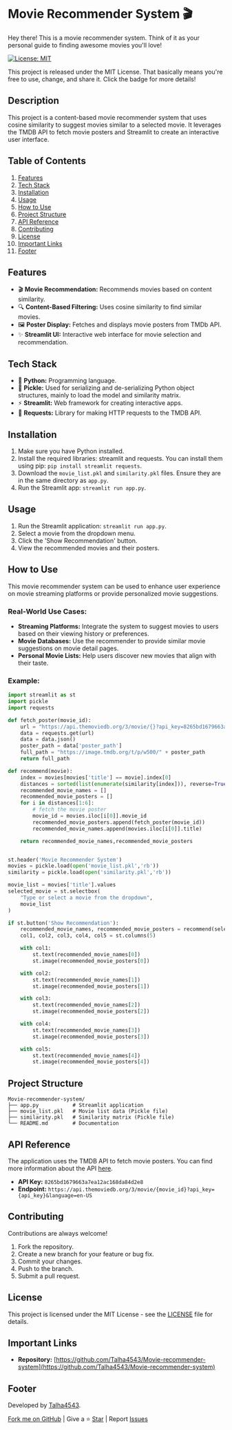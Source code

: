 # Movie Recommender System 🎬

Hey there! This is a movie recommender system. Think of it as your personal guide to finding awesome movies you'll love!

[![License: MIT](https://img.shields.io/badge/License-MIT-yellow.svg)](https://opensource.org/licenses/MIT)

This project is released under the MIT License. That basically means you're free to use, change, and share it. Click the badge for more details!



## Description
This project is a content-based movie recommender system that uses cosine similarity to suggest movies similar to a selected movie. It leverages the TMDB API to fetch movie posters and Streamlit to create an interactive user interface.



## Table of Contents
1.  [Features](#features)
2.  [Tech Stack](#tech-stack)
3.  [Installation](#installation)
4.  [Usage](#usage)
5.  [How to Use](#how-to-use)
6.  [Project Structure](#project-structure)
7.  [API Reference](#api-reference)
8.  [Contributing](#contributing)
9.  [License](#license)
10. [Important Links](#important-links)
11. [Footer](#footer)



## Features
*   🎬  **Movie Recommendation:** Recommends movies based on content similarity.
*   🔍  **Content-Based Filtering:** Uses cosine similarity to find similar movies.
*   🖼️  **Poster Display:** Fetches and displays movie posters from TMDb API.
*   ✨  **Streamlit UI:** Interactive web interface for movie selection and recommendation.



## Tech Stack
*   🐍  **Python:** Programming language.
*   💽  **Pickle:** Used for serializing and de-serializing Python object structures, mainly to load the model and similarity matrix.
*   ⚡  **Streamlit:** Web framework for creating interactive apps.
*   📡  **Requests:** Library for making HTTP requests to the TMDB API.



## Installation
1.  Make sure you have Python installed.
2.  Install the required libraries: streamlit and requests. You can install them using pip: `pip install streamlit requests`.
3.  Download the `movie_list.pkl` and `similarity.pkl` files. Ensure they are in the same directory as `app.py`.
4.  Run the Streamlit app: `streamlit run app.py`.



## Usage
1.  Run the Streamlit application: `streamlit run app.py`.
2.  Select a movie from the dropdown menu.
3.  Click the 'Show Recommendation' button.
4.  View the recommended movies and their posters.



## How to Use
This movie recommender system can be used to enhance user experience on movie streaming platforms or provide personalized movie suggestions.



### Real-World Use Cases:
*   **Streaming Platforms:** Integrate the system to suggest movies to users based on their viewing history or preferences.
*   **Movie Databases:** Use the recommender to provide similar movie suggestions on movie detail pages.
*   **Personal Movie Lists:** Help users discover new movies that align with their taste.



### Example:
```python
import streamlit as st
import pickle
import requests

def fetch_poster(movie_id):
    url = "https://api.themoviedb.org/3/movie/{}?api_key=8265bd1679663a7ea12ac168da84d2e8&language=en-US".format(movie_id)
    data = requests.get(url)
    data = data.json()
    poster_path = data['poster_path']
    full_path = "https://image.tmdb.org/t/p/w500/" + poster_path
    return full_path

def recommend(movie):
    index = movies[movies['title'] == movie].index[0]
    distances = sorted(list(enumerate(similarity[index])), reverse=True, key=lambda x: x[1])
    recommended_movie_names = []
    recommended_movie_posters = []
    for i in distances[1:6]:
        # fetch the movie poster
        movie_id = movies.iloc[i[0]].movie_id
        recommended_movie_posters.append(fetch_poster(movie_id))
        recommended_movie_names.append(movies.iloc[i[0]].title)

    return recommended_movie_names,recommended_movie_posters


st.header('Movie Recommender System')
movies = pickle.load(open('movie_list.pkl','rb'))
similarity = pickle.load(open('similarity.pkl','rb'))

movie_list = movies['title'].values
selected_movie = st.selectbox(
    "Type or select a movie from the dropdown",
    movie_list
)

if st.button('Show Recommendation'):
    recommended_movie_names, recommended_movie_posters = recommend(selected_movie)
    col1, col2, col3, col4, col5 = st.columns(5)

    with col1:
        st.text(recommended_movie_names[0])
        st.image(recommended_movie_posters[0])

    with col2:
        st.text(recommended_movie_names[1])
        st.image(recommended_movie_posters[1])

    with col3:
        st.text(recommended_movie_names[2])
        st.image(recommended_movie_posters[2])

    with col4:
        st.text(recommended_movie_names[3])
        st.image(recommended_movie_posters[3])

    with col5:
        st.text(recommended_movie_names[4])
        st.image(recommended_movie_posters[4])
```



## Project Structure
```
Movie-recommender-system/
├── app.py           # Streamlit application
├── movie_list.pkl   # Movie list data (Pickle file)
├── similarity.pkl   # Similarity matrix (Pickle file)
└── README.md        # Documentation
```



## API Reference
The application uses the TMDB API to fetch movie posters. You can find more information about the API [here](https://www.themoviedb.org/documentation/api).

*   **API Key:** `8265bd1679663a7ea12ac168da84d2e8`
*   **Endpoint:** `https://api.themoviedb.org/3/movie/{movie_id}?api_key={api_key}&language=en-US`



## Contributing
Contributions are always welcome!

1.  Fork the repository.
2.  Create a new branch for your feature or bug fix.
3.  Commit your changes.
4.  Push to the branch.
5.  Submit a pull request.



## License
This project is licensed under the MIT License - see the [LICENSE](LICENSE) file for details.



## Important Links
*   **Repository:** [https://github.com/Talha4543/Movie-recommender-system](https://github.com/Talha4543/Movie-recommender-system)



## Footer
Developed by [Talha4543](https://github.com/Talha4543).

[Fork me on GitHub](https://github.com/Talha4543/Movie-recommender-system) | Give a ⭐ [Star](https://github.com/Talha4543/Movie-recommender-system) | Report [Issues](https://github.com/Talha4543/Movie-recommender-system/issues)